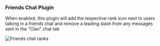 ### Friends Chat Plugin
When enabled, this plugin will add the respective rank icon next to users talking in a friends chat and remove a leading slash from any messages sent in the "Clan" chat tab

![Friends chat ranks](https://i.imgur.com/xbkFGKC.png)